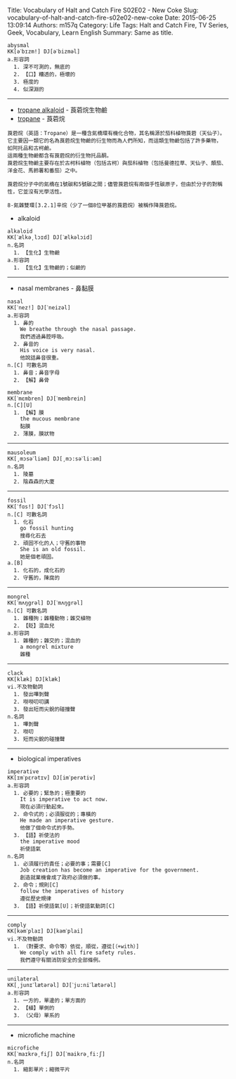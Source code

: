 Title: Vocabulary of Halt and Catch Fire S02E02 - New Coke
Slug: vocabulary-of-halt-and-catch-fire-s02e02-new-coke
Date: 2015-06-25 13:09:14
Authors: m157q
Category: Life
Tags: Halt and Catch Fire, TV Series, Geek, Vocabulary, Learn English
Summary: Same as title.

```
abysmal
KK[əˋbɪzm!] DJ[əˋbizməl]
a.形容詞
  1. 深不可測的，無底的
  2. 【口】糟透的，極壞的
  3. 極度的
  4. 似深淵的
```

---

+ [tropane alkaloid](https://en.wikipedia.org/wiki/Tropane_alkaloid) - 莨菪烷生物鹼
+ [tropane](https://en.wikipedia.org/wiki/Tropane) - 莨菪烷
```
莨菪烷（英語：Tropane）是一種含氮橋環有機化合物，其名稱源於茄科植物莨菪（天仙子）。
它主要因一類它的名為莨菪烷生物鹼的衍生物而為人們所知，而這類生物鹼包括了許多藥物， 如阿托品和古柯鹼。
這兩種生物鹼都含有莨菪烷的衍生物托品酮。
莨菪烷生物鹼主要存在於古柯科植物（包括古柯）與茄科植物（包括曼德拉草、天仙子、顛茄、洋金花、馬鈴薯和番茄）之中。

莨菪烷分子中的氮橋在1號碳和5號碳之間；儘管莨菪烷有兩個手性碳原子，但由於分子的對稱性，它並沒有光學活性。

8-氮雜雙環[3.2.1]辛烷（少了一個8位甲基的莨菪烷）被稱作降莨菪烷。
```
+ alkaloid
```
alkaloid
KK[ˋælkə͵lɔɪd] DJ[ˋælkəlɔid]
n.名詞
  1. 【生化】生物鹼
a.形容詞
  1. 【生化】生物鹼的；似鹼的
```

---

+ nasal membranes - 鼻黏膜
```
nasal
KK[ˋnez!] DJ[ˋneizəl]
a.形容詞
  1. 鼻的
    We breathe through the nasal passage.
    我們透過鼻腔呼吸。
  2. 鼻音的
    His voice is very nasal.
    他說話鼻音很重。
n.[C] 可數名詞
  1. 鼻音；鼻音字母
  2. 【解】鼻骨
```
```
membrane
KK[ˋmɛmbren] DJ[ˋmembrein]
n.[C][U]
  1. 【解】膜
    the mucous membrane
    黏膜
  2. 薄膜，膜狀物
```

---

```
mausoleum
KK[͵mɔsəˋliəm] DJ[͵mɔ:səˋli:əm]
n.名詞
  1. 陵墓
  2. 陰森森的大廈
```

---

```
fossil
KK[ˋfɑs!] DJ[ˋfɔsl]
n.[C] 可數名詞
  1. 化石
    go fossil hunting
    搜尋化石去
  2. 頑固不化的人；守舊的事物
    She is an old fossil.
    她是個老頑固。
a.[B]
  1. 化石的，成化石的
  2. 守舊的，陳腐的
```

---

```
mongrel
KK[ˋmʌŋgrəl] DJ[ˋmʌŋgrəl]
n.[C] 可數名詞
  1. 雜種狗；雜種動物；雜交植物
  2. 【貶】混血兒
a.形容詞
  1. 雜種的；雜交的；混血的
    a mongrel mixture
    雜種
```

---

```
clack
KK[klæk] DJ[klæk]
vi.不及物動詞
  1. 發出嗶剝聲
  2. 嘮嘮叨叨講
  3. 發出短而尖銳的碰撞聲
n.名詞
  1. 嗶剝聲
  2. 嘮叨
  3. 短而尖銳的碰撞聲
```

---

+ biological imperatives

```
imperative
KK[ɪmˋpɛrətɪv] DJ[imˋperətiv]
a.形容詞
  1. 必要的；緊急的；極重要的
    It is imperative to act now.
    現在必須行動起來。
  2. 命令式的；必須服從的；專橫的
    He made an imperative gesture.
    他做了個命令式的手勢。
  3. 【語】祈使法的
    the imperative mood
    祈使語氣
n.名詞
  1. 必須履行的責任；必要的事；需要[C]
    Job creation has become an imperative for the government.
    創造就業機會成了政府必須做的事。
  2. 命令；規則[C]
    follow the imperatives of history
    遵從歷史規律
  3. 【語】祈使語氣[U]；祈使語氣動詞[C]
```

---

```
comply
KK[kəmˋplaɪ] DJ[kəmˋplai]
vi.不及物動詞
  1. （對要求、命令等）依從，順從，遵從[（+with）]
    We comply with all fire safety rules.
    我們遵守有關消防安全的全部條例。
```

---

```
unilateral
KK[͵junɪˋlætərəl] DJ[ˋju:niˋlætərəl]
a.形容詞
  1. 一方的，單邊的；單方面的
  2. 【植】單側的
  3. （父母）單系的
```

---

+ microfiche machine
```
microfiche
KK[ˋmaɪkrə͵fiʃ] DJ[ˋmaikrə͵fi:ʃ]
n.名詞
  1. 縮影單片；縮微平片
```

